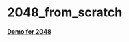# 2048_from_scratch
#### [Demo for 2048]( https://annasakivska.github.io/2048_from_scratch.index.html)
